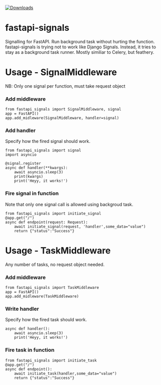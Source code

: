 [![Downloads](https://pepy.tech/badge/fastapi-signals)](https://pepy.tech/project/fastapi-signals)
# fastapi-signals
Signalling for FastAPI. Run background task without hurting the function. fastapi-signals is trying not to work like Django Signals. Instead, it tries to stay as a background task runner. Mostly similiar to Celery, but feathery.

# Usage - SignalMiddleware
NB: Only one signal per function, must take request object
### Add middleware
```
from fastapi_signals import SignalMiddleware, signal
app = FastAPI()
app.add_midleware(SignalMiddleware, handler=signal)
```
### Add handler
Specify how the fired signal should work.
```
from fastapi_signals import signal
import asyncio

@signal.register
async def handler(**kwargs):
    await asyncio.sleep(3)
    print(kwargs)
    print('Heyy, it works!')
```
### Fire signal in function
Note that only one signal call is allowed using backgroud task.
```
from fastapi_signals import initiate_signal
@app.get("/")
async def endpoint(request: Request):
    await initiate_signal(request, 'handler',some_data="value")
    return {"status":"Success"}
```
# Usage - TaskMiddleware
Any number of tasks, no request object needed.
### Add middleware
```
from fastapi_signals import TaskMiddleware
app = FastAPI()
app.add_midleware(TaskMiddleware)
```
### Write handler
Specify how the fired task should work.
```
async def handler():
    await asyncio.sleep(3)
    print('Heyy, it works!')
```
### Fire task in function
```
from fastapi_signals import initiate_task
@app.get("/")
async def endpoint():
    await initiate_task(handler,some_data="value")
    return {"status":"Success"}
```
